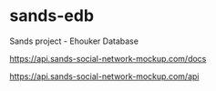 sands-edb
=========

Sands project - Ehouker Database

https://api.sands-social-network-mockup.com/docs

https://api.sands-social-network-mockup.com/api
